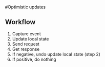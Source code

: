 #Optimistic updates

## Workflow

1. Capture event
2. Update local state
3. Send request
4. Get response
5. If negative, undo update local state (step 2)
6. If positive, do nothing
